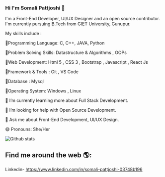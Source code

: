 ### Hi I'm Somali Pattjoshi 👋

<!--
**Somali19/Somali19** is a ✨ _special_ ✨ repository because its `README.md` (this file) appears on your GitHub profile.-->

I'm a Front-End Developer, UI/UX Designer and an open source contributor. I'm currently pursuing B.Tech from GIET University, Gunupur.

 My skills include :
 
🔹️Programming Language: C, C++, JAVA, Python

🔹️Problem Solving Skills: Datastructure & Algorithms , OOPs

🔹️Web Development: Html 5 , CSS 3 , Bootstrap , Javascript , React Js

🔹️Framework & Tools : Git , VS Code

🔹️Database : Mysql

🔹️Operating System: Windows , Linux

🌱 I’m currently learning more about Full Stack Development.

🤔 I’m looking for help with Open Source Development.

💬 Ask me about Front-End Development, UI/UX Design.

😄 Pronouns: She/Her

![Github stats](https://github-readme-stats.vercel.app/api?username=Somali19)


## Find me around the web 🌎:
Linkedin- https://www.linkedin.com/in/somali-pattjoshi-03748b196
